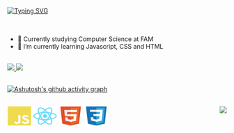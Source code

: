 

[![Typing SVG](https://readme-typing-svg.herokuapp.com/?color=ff91a4&size=35&center=true&vCenter=true&width=1000&lines=HELLO,+My+name+is+Angel+Alves;I'm+23+years+old;I'm+from+Brazil;I+am+a+computer+science+student;Be+Welcome!+:%29)](https://git.io/typing-svg)
<br>
<br>
<br>




- 📖 Currently studying Computer Science at FAM 
- 🤖 I’m currently learning Javascript, CSS and HTML 

<br>

 <div>
  <a href="https://github.com/angelalvess">
  <img height="185em" src="https://github-readme-stats.vercel.app/api?username=angelalvess&show_icons=true&theme=dracula&include_all_commits=true&count_private=true"/>
  <img height="185em" src="https://github-readme-stats.vercel.app/api/top-langs/?username=angelalvess&layout=compact&langs_count=16&theme=dracula"/>
</div>
<br>

 [![Ashutosh's github activity graph](https://github-readme-activity-graph.vercel.app/graph?username=angelalvess&bg_color=0d1117&color=b13583&line=b13583&point=ff9494&area=true&hide_border=true)](https://github.com/ashutosh00710/github-readme-activity-graph)
 
<div style="display: inline_block"><br>
  <img align="center" alt="Angel-Js" height="45" width="55" src="https://raw.githubusercontent.com/devicons/devicon/master/icons/javascript/javascript-plain.svg">
    <img align="center" alt="Angel-React" height="45" width="55" src="https://raw.githubusercontent.com/devicons/devicon/master/icons/react/react-original.svg">
  <img align="center" alt="Angel-HTML" height="45" width="55" src="https://raw.githubusercontent.com/devicons/devicon/master/icons/html5/html5-original.svg">
  <img align="center" alt="Angel-CSS" height="45" width="55" src="https://raw.githubusercontent.com/devicons/devicon/master/icons/css3/css3-original.svg">
    <img align="right" height="90" width"100" src="https://github.com/angelalvess/angelalvess/assets/132800405/a476cbf5-d5e6-4483-a8dd-e401a5463e9a">
</div>
   

